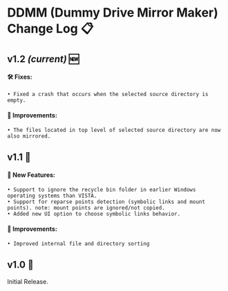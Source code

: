 # DDMM (Dummy Drive Mirror Maker) Change Log 📋

## v1.2 *(current)* 🆕
#### 🛠️ Fixes:
    • Fixed a crash that occurs when the selected source directory is empty.
#### 🌟 Improvements:
    • The files located in top level of selected source directory are now also mirrored.

## v1.1 🔄
#### 🚀 New Features:
    • Support to ignore the recycle bin folder in earlier Windows operating systems than VISTA.
    • Support for reparse points detection (symbolic links and mount points). note: mount points are ignored/not copied.
    • Added new UI option to choose symbolic links behavior.
#### 🌟 Improvements:
    • Improved internal file and directory sorting

## v1.0 🔄
Initial Release.